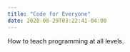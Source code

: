 ```yaml
---
title: "Code for Everyone"
date: 2020-08-29T03:22:41-04:00
---
```


How to teach programming at all levels.
<!--more-->


